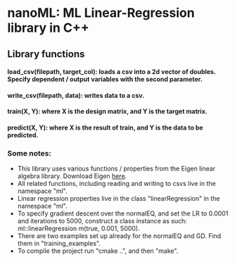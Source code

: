 # nanoML: ML Linear-Regression library in C++
## Library functions
#### load_csv(filepath, target_col): loads a csv into a 2d vector of doubles. Specify dependent / output variables with the second parameter.
#### write_csv(filepath, data): writes data to a csv.
#### train(X, Y): where X is the design matrix, and Y is the target matrix.
#### predict(X, Y): where X is the result of train, and Y is the data to be predicted.

### Some notes: 
- This library uses various functions / properties from the Eigen linear algebra library. Download Eigen [here](https://eigen.tuxfamily.org/index.php?title=Main_Page).
- All related functions, including reading and writing to csvs live in the namespace "ml".
- Linear regression properties live in the class "linearRegression" in the namespace "ml".
- To specify gradient descent over the normalEQ, and set the LR to 0.0001 and iterations to 5000, construct a class instance as such: ml::linearRegression m(true, 0.001, 5000).
- There are two examples set up already for the normalEQ and GD. Find them in "training_examples".
- To compile the project run "cmake ..", and then "make".
